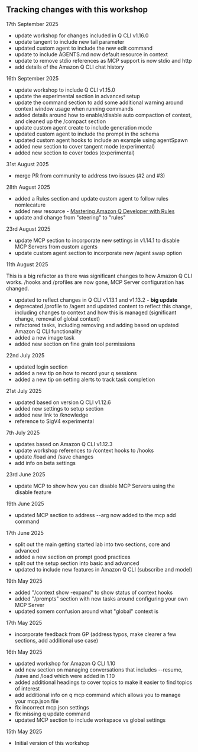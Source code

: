 ## Tracking changes with this workshop

17th September 2025

- update workshop for changes included in Q CLI v1.16.0
- update tangent to include new tail parameter
- updated custom agent to include the new edit command
- update to include AGENTS.md now default resource in context
- update to remove stdio references as MCP support is now stdio and http
- add details of the Amazon Q CLI chat history


16th September 2025

- update workshop to include Q CLI v1.15.0
- update the experimental section in advanced setup
- update the command section to add some additional warning around context window usage when running commands
- added details around how to enable/disable auto compaction of context, and cleaned up the /compact section
- update custom agent create to include generation mode
- updated custom agent to include the prompt in the schema
- updated custom agent hooks to include an example using agentSpawn
- added new section to cover tangent mode (experimental)
- added new section to cover todos (experimental)

31st August 2025

- merge PR from community to address two issues (#2 and #3)

28th August 2025

- added a Rules section and update custom agent to follow rules nomlecature
- added new resource - [Mastering Amazon Q Developer with Rules](https://aws.amazon.com/blogs/devops/mastering-amazon-q-developer-with-rules/?trk=fd6bb27a-13b0-4286-8269-c7b1cfaa29f0&sc_channel=el)
- update and change from "steering" to "rules"

23rd August 2025

- update MCP section to incorporate new settings in v1.14.1 to disable MCP Servers from custom agents
- update custom agent section to incorporate new /agent swap option

11th August 2025

This is a big refactor as there was significant changes to how Amazon Q CLI works. /hooks and /profiles are now gone, MCP Server configuration has changed.

- updated to reflect changes in Q CLI v1.13.1 and v1.13.2 - **big update**
- deprecated /profile to /agent and updated content to reflect this change, including changes to context and how this is managed (significant change, removal of global context)
- refactored tasks, including removing and adding based on updated Amazon Q CLI functionality
- added a new image task
- added new section on fine grain tool permissions



22nd July 2025

- updated login section
- added a new tip on how to record your q sessions
- added a new tip on setting alerts to track task completion


21st July 2025

- updated based on version Q CLI v1.12.6
- added new settings to setup section
- added new link to /knowledge
- reference to SigV4 experimental


7th July 2025

- updates based on Amazon Q CLI v1.12.3
- update workshop references to /context hooks to /hooks
- update /load and /save changes
- add info on beta settings

23rd June 2025

- update MCP to show how you can disable MCP Servers using the disable feature

19th June 2025

- updated MCP section to address --arg now added to the mcp add command

17th June 2025

- split out the main getting started lab into two sections, core and advanced
- added a new section on prompt good practices
- split out the setup section into basic and advanced
- updated to include new features in Amazon Q CLI (subscribe and model)

19th May 2025

- added "/context show -expand" to show status of context hooks
- added "/prompts" section with new tasks around configuring your own MCP Server
- updated somem confusion around what "global" context is

17th May 2025

- incorporate feedback from GP (address typos, make clearer a few sections, add additional use case)

16th May 2025

- updated workshop for Amazon Q CLI 1.10
- add new section on managing conversations that includes --resume, /save and /load which were added in 1.10
- added additional headings to cover topics to make it easier to find topics of interest
- add additional info on q mcp command which allows you to manage your mcp.json file
- fix incorrect mcp.json settings
- fix missing q update command
- updated MCP section to include workspace vs global settings

15th May 2025

- Initial version of this workshop

